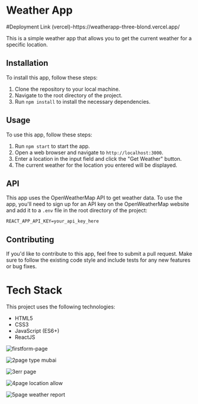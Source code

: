 <h1>Weather App</h1>
#Deployment Link (vercel)-https://weatherapp-three-blond.vercel.app/

<p>This is a simple weather app that allows you to get the current weather for a specific location.</p>
<h2>Installation</h2>
<p>To install this app, follow these steps:</p>
<ol>
  <li>Clone the repository to your local machine.</li>
  <li>Navigate to the root directory of the project.</li>
  <li>Run <code>npm install</code> to install the necessary dependencies.</li>
</ol>
<h2>Usage</h2>
<p>To use this app, follow these steps:</p>
<ol>
  <li>Run <code>npm start</code> to start the app.</li>
  <li>Open a web browser and navigate to <code>http://localhost:3000</code>.</li>
  <li>Enter a location in the input field and click the "Get Weather" button.</li>
  <li>The current weather for the location you entered will be displayed.</li>
</ol>
<h2>API</h2>
<p>This app uses the OpenWeatherMap API to get weather data. To use the app, you'll need to sign up for an API key on the OpenWeatherMap website and add it to a <code>.env</code> file in the root directory of the project:</p>
<pre><code>REACT_APP_API_KEY=your_api_key_here</code></pre>
<h2>Contributing</h2>
<p>If you'd like to contribute to this app, feel free to submit a pull request. Make sure to follow the existing code style and include tests for any new features or bug fixes.</p>

<h1>Tech Stack</h1>
    <p>This project uses the following technologies:</p>
    <ul>
      <li>HTML5</li>
      <li>CSS3</li>
      <li>JavaScript (ES6+)</li>
      <li>ReactJS</li>
    </ul>



![firstform-page](https://user-images.githubusercontent.com/97114184/231898136-af16dce1-5ff6-4555-9c3b-0124cb57376a.png)

![2page type mubai](https://user-images.githubusercontent.com/97114184/231898157-a1b906f8-52c0-4ae0-9cfe-db7353c986bf.png)

![3err page](https://user-images.githubusercontent.com/97114184/231898162-14ebb870-526e-417f-96ba-93a3160951e5.png)

![4page location allow](https://user-images.githubusercontent.com/97114184/231898129-9c56d669-76c3-4763-a5d1-0d22ba39f92c.png)

![5page weather report](https://user-images.githubusercontent.com/97114184/231898134-e06207a6-5807-4390-bd42-4e75f85fb6de.png)


